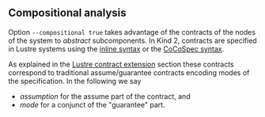 ## Compositional analysis

Option `--compositional true` takes advantage of the contracts of the nodes of the system to *abstract* subcomponents. In Kind 2, contracts are specified in Lustre systems using the
[inline syntax](./../1_input/1_lustre.md#lustre-inlined-contracts) or the
[CoCoSpec syntax](./../1_input/1_lustre.md#lustre-cocospec-contracts).

As explained in the
[Lustre contract extension](./../1_input/1_lustre.md#lustre-contract-extension)
section these contracts correspond to traditional assume/guarantee contracts encoding modes of the specification. In the following we say

* *assumption* for the assume part of the contract, and
* *mode* for a conjunct of the "guarantee" part.



